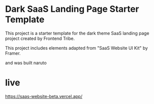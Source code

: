 # Dark SaaS Landing Page Starter Template

This project is a starter template for the dark theme SaaS landing page project created by Frontend Tribe.

This project includes elements adapted from "SaaS Website UI Kit" by Framer. 

and was built naruto
# live
https://saas-website-beta.vercel.app/ 
